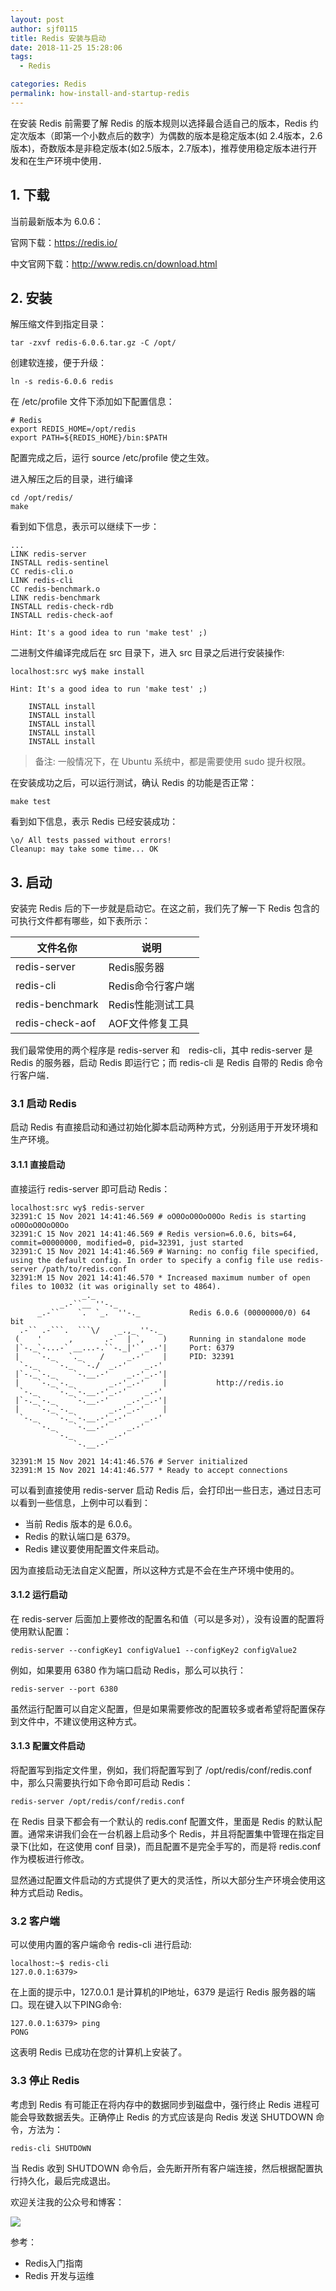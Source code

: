 ```yaml
---
layout: post
author: sjf0115
title: Redis 安装与启动
date: 2018-11-25 15:28:06
tags:
  - Redis

categories: Redis
permalink: how-install-and-startup-redis
---
```


在安装 Redis 前需要了解 Redis 的版本规则以选择最合适自己的版本，Redis 约定次版本（即第一个小数点后的数字）为偶数的版本是稳定版本(如 2.4版本，2.6版本)，奇数版本是非稳定版本(如2.5版本，2.7版本)，推荐使用稳定版本进行开发和在生产环境中使用．

## 1. 下载

当前最新版本为 6.0.6：

官网下载：https://redis.io/

中文官网下载：http://www.redis.cn/download.html

## 2. 安装

解压缩文件到指定目录：
```
tar -zxvf redis-6.0.6.tar.gz -C /opt/
```
创建软连接，便于升级：
```
ln -s redis-6.0.6 redis
```
在 /etc/profile 文件下添加如下配置信息：
```
# Redis
export REDIS_HOME=/opt/redis
export PATH=${REDIS_HOME}/bin:$PATH
```
配置完成之后，运行 source /etc/profile 使之生效。

进入解压之后的目录，进行编译
```
cd /opt/redis/
make
```
看到如下信息，表示可以继续下一步：
```
...
LINK redis-server
INSTALL redis-sentinel
CC redis-cli.o
LINK redis-cli
CC redis-benchmark.o
LINK redis-benchmark
INSTALL redis-check-rdb
INSTALL redis-check-aof

Hint: It's a good idea to run 'make test' ;)
```
二进制文件编译完成后在 src 目录下，进入 src 目录之后进行安装操作:
```
localhost:src wy$ make install

Hint: It's a good idea to run 'make test' ;)

    INSTALL install
    INSTALL install
    INSTALL install
    INSTALL install
    INSTALL install
```

> 备注: 一般情况下，在 Ubuntu 系统中，都是需要使用 sudo 提升权限。

在安装成功之后，可以运行测试，确认 Redis 的功能是否正常：
```
make test
```
看到如下信息，表示 Redis 已经安装成功：
```
\o/ All tests passed without errors!
Cleanup: may take some time... OK
```
## 3. 启动

安装完 Redis 后的下一步就是启动它。在这之前，我们先了解一下 Redis 包含的可执行文件都有哪些，如下表所示：

文件名你|说明
---|---
redis-server|Redis服务器
redis-cli|Redis命令行客户端
redis-benchmark|Redis性能测试工具
redis-check-aof|AOF文件修复工具

我们最常使用的两个程序是 redis-server 和　redis-cli，其中 redis-server 是 Redis 的服务器，启动 Redis 即运行它；而 redis-cli 是 Redis 自带的 Redis 命令行客户端．

### 3.1 启动 Redis

启动 Redis 有直接启动和通过初始化脚本启动两种方式，分别适用于开发环境和生产环境。

#### 3.1.1 直接启动

直接运行 redis-server 即可启动 Redis：
```
localhost:src wy$ redis-server
32391:C 15 Nov 2021 14:41:46.569 # oO0OoO0OoO0Oo Redis is starting oO0OoO0OoO0Oo
32391:C 15 Nov 2021 14:41:46.569 # Redis version=6.0.6, bits=64, commit=00000000, modified=0, pid=32391, just started
32391:C 15 Nov 2021 14:41:46.569 # Warning: no config file specified, using the default config. In order to specify a config file use redis-server /path/to/redis.conf
32391:M 15 Nov 2021 14:41:46.570 * Increased maximum number of open files to 10032 (it was originally set to 4864).
                _._
           _.-``__ ''-._
      _.-``    `.  `_.  ''-._           Redis 6.0.6 (00000000/0) 64 bit
  .-`` .-```.  ```\/    _.,_ ''-._
 (    '      ,       .-`  | `,    )     Running in standalone mode
 |`-._`-...-` __...-.``-._|'` _.-'|     Port: 6379
 |    `-._   `._    /     _.-'    |     PID: 32391
  `-._    `-._  `-./  _.-'    _.-'
 |`-._`-._    `-.__.-'    _.-'_.-'|
 |    `-._`-._        _.-'_.-'    |           http://redis.io
  `-._    `-._`-.__.-'_.-'    _.-'
 |`-._`-._    `-.__.-'    _.-'_.-'|
 |    `-._`-._        _.-'_.-'    |
  `-._    `-._`-.__.-'_.-'    _.-'
      `-._    `-.__.-'    _.-'
          `-._        _.-'
              `-.__.-'

32391:M 15 Nov 2021 14:41:46.576 # Server initialized
32391:M 15 Nov 2021 14:41:46.577 * Ready to accept connections
```
可以看到直接使用 redis-server 启动 Redis 后，会打印出一些日志，通过日志可以看到一些信息，上例中可以看到：
- 当前 Redis 版本的是 6.0.6。
- Redis 的默认端口是 6379。
- Redis 建议要使用配置文件来启动。

因为直接启动无法自定义配置，所以这种方式是不会在生产环境中使用的。

#### 3.1.2 运行启动

在 redis-server 后面加上要修改的配置名和值（可以是多对），没有设置的配置将使用默认配置：
```
redis-server --configKey1 configValue1 --configKey2 configValue2
```
例如，如果要用 6380 作为端口启动 Redis，那么可以执行：
```
redis-server --port 6380
```
虽然运行配置可以自定义配置，但是如果需要修改的配置较多或者希望将配置保存到文件中，不建议使用这种方式。

#### 3.1.3 配置文件启动

将配置写到指定文件里，例如，我们将配置写到了 /opt/redis/conf/redis.conf 中，那么只需要执行如下命令即可启动 Redis：
```
redis-server /opt/redis/conf/redis.conf
```
在 Redis 目录下都会有一个默认的 redis.conf 配置文件，里面是 Redis 的默认配置。通常来讲我们会在一台机器上启动多个 Redis，并且将配置集中管理在指定目录下(比如，在这使用 conf 目录)，而且配置不是完全手写的，而是将 redis.conf 作为模板进行修改。

显然通过配置文件启动的方式提供了更大的灵活性，所以大部分生产环境会使用这种方式启动 Redis。

### 3.2 客户端

可以使用内置的客户端命令 redis-cli 进行启动:
```
localhost:~$ redis-cli
127.0.0.1:6379>
```
在上面的提示中，127.0.0.1 是计算机的IP地址，6379 是运行 Redis 服务器的端口。现在键入以下PING命令:
```
127.0.0.1:6379> ping
PONG
```
这表明 Redis 已成功在您的计算机上安装了。

### 3.3 停止 Redis

考虑到 Redis 有可能正在将内存中的数据同步到磁盘中，强行终止 Redis 进程可能会导致数据丢失。正确停止 Redis 的方式应该是向 Redis 发送 SHUTDOWN 命令，方法为：
```
redis-cli SHUTDOWN
```
当 Redis 收到 SHUTDOWN 命令后，会先断开所有客户端连接，然后根据配置执行持久化，最后完成退出。

欢迎关注我的公众号和博客：

![](https://github.com/sjf0115/ImageBucket/blob/main/Other/smartsi.jpg?raw=true)

参考：
- Redis入门指南
- Redis 开发与运维
